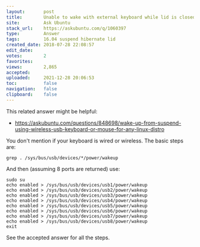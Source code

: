 ```yaml
---
layout:       post
title:        Unable to wake with external keyboard while lid is closed
site:         Ask Ubuntu
stack_url:    https://askubuntu.com/q/1060397
type:         Answer
tags:         16.04 suspend hibernate lid
created_date: 2018-07-28 22:08:57
edit_date:    
votes:        2
favorites:    
views:        2,865
accepted:     
uploaded:     2021-12-28 20:06:53
toc:          false
navigation:   false
clipboard:    false
---
```


This related answer might be helpful:

- https://askubuntu.com/questions/848698/wake-up-from-suspend-using-wireless-usb-keyboard-or-mouse-for-any-linux-distro

You don't mention if your keyboard is wired or wireless. The basic steps are:

``` 
grep . /sys/bus/usb/devices/*/power/wakeup

```

And then (assuming 8 ports are returned) use:

``` 
sudo su
echo enabled > /sys/bus/usb/devices/usb1/power/wakeup
echo enabled > /sys/bus/usb/devices/usb2/power/wakeup
echo enabled > /sys/bus/usb/devices/usb3/power/wakeup
echo enabled > /sys/bus/usb/devices/usb4/power/wakeup
echo enabled > /sys/bus/usb/devices/usb5/power/wakeup
echo enabled > /sys/bus/usb/devices/usb6/power/wakeup
echo enabled > /sys/bus/usb/devices/usb7/power/wakeup
echo enabled > /sys/bus/usb/devices/usb8/power/wakeup
exit

```

See the accepted answer for all the steps.

